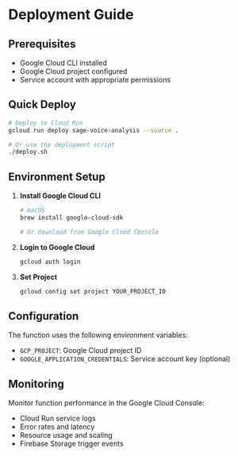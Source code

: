 # Deployment Guide

## Prerequisites

- Google Cloud CLI installed
- Google Cloud project configured
- Service account with appropriate permissions

## Quick Deploy

```bash
# Deploy to Cloud Run
gcloud run deploy sage-voice-analysis --source .

# Or use the deployment script
./deploy.sh
```

## Environment Setup

1. **Install Google Cloud CLI**
   ```bash
   # macOS
   brew install google-cloud-sdk
   
   # Or download from Google Cloud Console
   ```

2. **Login to Google Cloud**
   ```bash
   gcloud auth login
   ```

3. **Set Project**
   ```bash
   gcloud config set project YOUR_PROJECT_ID
   ```

## Configuration

The function uses the following environment variables:
- `GCP_PROJECT`: Google Cloud project ID
- `GOOGLE_APPLICATION_CREDENTIALS`: Service account key (optional)

## Monitoring

Monitor function performance in the Google Cloud Console:
- Cloud Run service logs
- Error rates and latency
- Resource usage and scaling
- Firebase Storage trigger events 